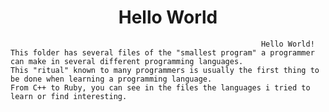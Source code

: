 <h1 align="center"> Hello World </h1>

                                                            Hello World!
    This folder has several files of the "smallest program" a programmer can make in several different programming languages. 
    This "ritual" known to many programmers is usually the first thing to be done when learning a programming language.
    From C++ to Ruby, you can see in the files the languages i tried to learn or find interesting.
